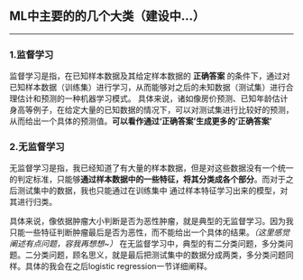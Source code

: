 ## ML中主要的的几个大类（建设中...）
---
### 1.监督学习
监督学习是指，在已知样本数据及其给定样本数据的 **正确答案** 的条件下，通过对已知样本数据（训练集）进行学习，从而能够对之后的未知数据（测试集）进行合理估计和预测的一种机器学习模式。
具体来说，诸如像房价预测、已知年龄估计身高等例子，在给定大量的已知数据的情况下，可以对测试集进行比较好的预测，从而给出一个具体的预测值。**可以看作通过‘正确答案’生成更多的‘正确答案’**
### 2.无监督学习
无监督学习是指，我已经知道了有大量的样本数据，但是对这些数据没有一个统一的判定标准，只能够**通过样本数据中的一些特征，将其分类成各个部分**。而对于之后测试集中的数据，我也只能通过在训练集中
通过样本特征学习出来的模型，对其进行归类。

具体来说，像依据肿瘤大小判断是否为恶性肿瘤，就是典型的无监督学习。因为我只能一些特征判断肿瘤最后是否为恶性，而不能给出一个具体的结果。*（这里感觉阐述有点问题，容我再想想~）*
在无监督学习中，典型的有二分类问题，多分类问题。二分类问题，顾名思义，就是最后把测试集中的数据分成两类，多分类问题同样。具体的我会在之后logistic regression一节详细阐释。
